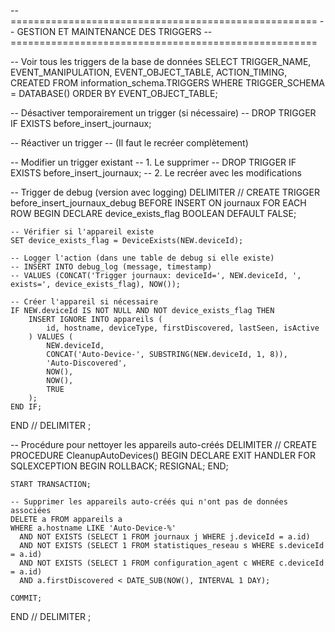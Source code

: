 -- =====================================================
-- GESTION ET MAINTENANCE DES TRIGGERS
-- =====================================================

-- Voir tous les triggers de la base de données
SELECT 
    TRIGGER_NAME,
    EVENT_MANIPULATION,
    EVENT_OBJECT_TABLE,
    ACTION_TIMING,
    CREATED
FROM information_schema.TRIGGERS 
WHERE TRIGGER_SCHEMA = DATABASE()
ORDER BY EVENT_OBJECT_TABLE;

-- Désactiver temporairement un trigger (si nécessaire)
-- DROP TRIGGER IF EXISTS before_insert_journaux;

-- Réactiver un trigger
-- (Il faut le recréer complètement)

-- Modifier un trigger existant
-- 1. Le supprimer
-- DROP TRIGGER IF EXISTS before_insert_journaux;
-- 2. Le recréer avec les modifications

-- Trigger de debug (version avec logging)
DELIMITER //
CREATE TRIGGER before_insert_journaux_debug
BEFORE INSERT ON journaux
FOR EACH ROW
BEGIN
    DECLARE device_exists_flag BOOLEAN DEFAULT FALSE;
    
    -- Vérifier si l'appareil existe
    SET device_exists_flag = DeviceExists(NEW.deviceId);
    
    -- Logger l'action (dans une table de debug si elle existe)
    -- INSERT INTO debug_log (message, timestamp) 
    -- VALUES (CONCAT('Trigger journaux: deviceId=', NEW.deviceId, ', exists=', device_exists_flag), NOW());
    
    -- Créer l'appareil si nécessaire
    IF NEW.deviceId IS NOT NULL AND NOT device_exists_flag THEN
        INSERT IGNORE INTO appareils (
            id, hostname, deviceType, firstDiscovered, lastSeen, isActive
        ) VALUES (
            NEW.deviceId,
            CONCAT('Auto-Device-', SUBSTRING(NEW.deviceId, 1, 8)),
            'Auto-Discovered',
            NOW(),
            NOW(),
            TRUE
        );
    END IF;
END //
DELIMITER ;

-- Procédure pour nettoyer les appareils auto-créés
DELIMITER //
CREATE PROCEDURE CleanupAutoDevices()
BEGIN
    DECLARE EXIT HANDLER FOR SQLEXCEPTION
    BEGIN
        ROLLBACK;
        RESIGNAL;
    END;
    
    START TRANSACTION;
    
    -- Supprimer les appareils auto-créés qui n'ont pas de données associées
    DELETE a FROM appareils a
    WHERE a.hostname LIKE 'Auto-Device-%'
      AND NOT EXISTS (SELECT 1 FROM journaux j WHERE j.deviceId = a.id)
      AND NOT EXISTS (SELECT 1 FROM statistiques_reseau s WHERE s.deviceId = a.id)
      AND NOT EXISTS (SELECT 1 FROM configuration_agent c WHERE c.deviceId = a.id)
      AND a.firstDiscovered < DATE_SUB(NOW(), INTERVAL 1 DAY);
    
    COMMIT;
END //
DELIMITER ;
